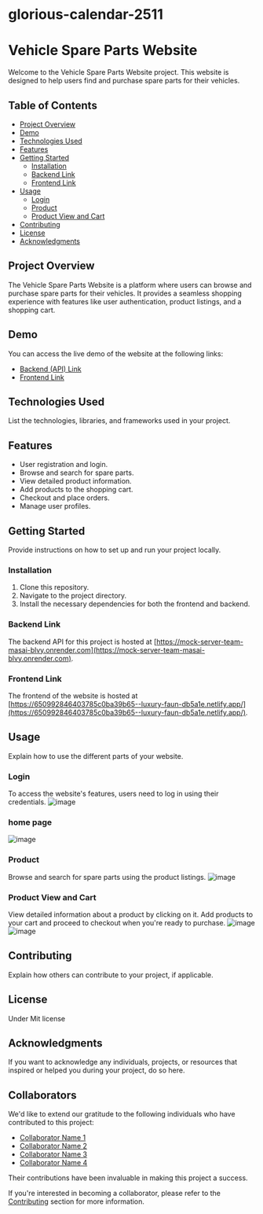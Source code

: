 # glorious-calendar-2511

# Vehicle Spare Parts Website

Welcome to the Vehicle Spare Parts Website project. This website is designed to help users find and purchase spare parts for their vehicles.

## Table of Contents

- [Project Overview](#project-overview)
- [Demo](#demo)
- [Technologies Used](#technologies-used)
- [Features](#features)
- [Getting Started](#getting-started)
  - [Installation](#installation)
  - [Backend Link](#backend-link)
  - [Frontend Link](#frontend-link)
- [Usage](#usage)
  - [Login](#login)
  - [Product](#product)
  - [Product View and Cart](#product-view-and-cart)
- [Contributing](#contributing)
- [License](#license)
- [Acknowledgments](#acknowledgments)

## Project Overview

The Vehicle Spare Parts Website is a platform where users can browse and purchase spare parts for their vehicles. It provides a seamless shopping experience with features like user authentication, product listings, and a shopping cart.

## Demo

You can access the live demo of the website at the following links:
- [Backend (API) Link](https://mock-server-team-masai-blvy.onrender.com)
- [Frontend Link](https://650992846403785c0ba39b65--luxury-faun-db5a1e.netlify.app/)

## Technologies Used

List the technologies, libraries, and frameworks used in your project.


## Features

- User registration and login.
- Browse and search for spare parts.
- View detailed product information.
- Add products to the shopping cart.
- Checkout and place orders.
- Manage user profiles.

## Getting Started

Provide instructions on how to set up and run your project locally.

### Installation

1. Clone this repository.
2. Navigate to the project directory.
3. Install the necessary dependencies for both the frontend and backend.

### Backend Link

The backend API for this project is hosted at [https://mock-server-team-masai-blvy.onrender.com](https://mock-server-team-masai-blvy.onrender.com).

### Frontend Link

The frontend of the website is hosted at [https://650992846403785c0ba39b65--luxury-faun-db5a1e.netlify.app/](https://650992846403785c0ba39b65--luxury-faun-db5a1e.netlify.app/).

## Usage

Explain how to use the different parts of your website.

### Login

To access the website's features, users need to log in using their credentials.
![image](https://github.com/StarkArnab/glorious-calendar-2511/assets/89017179/3efcabd5-7d60-4d13-9af6-84ff471890b3)

### home page
![image](https://github.com/StarkArnab/glorious-calendar-2511/assets/89017179/8f8ad2ce-cfc8-4c84-9134-503948393d83)


### Product

Browse and search for spare parts using the product listings.
![image](https://github.com/StarkArnab/glorious-calendar-2511/assets/89017179/22323a86-f5d0-4c9b-b326-21a6be2122b2)

### Product View and Cart

View detailed information about a product by clicking on it. Add products to your cart and proceed to checkout when you're ready to purchase.
![image](https://github.com/StarkArnab/glorious-calendar-2511/assets/89017179/3401c8e2-90f8-4c49-af08-9eb90afeb738)
![image](https://github.com/StarkArnab/glorious-calendar-2511/assets/89017179/4fd16be0-b870-4cba-ae69-051c587ddfbc)

## Contributing

Explain how others can contribute to your project, if applicable.

## License

Under Mit license

## Acknowledgments

If you want to acknowledge any individuals, projects, or resources that inspired or helped you during your project, do so here.

## Collaborators

We'd like to extend our gratitude to the following individuals who have contributed to this project:

- [Collaborator Name 1](https://github.com/StarkArnab)
- [Collaborator Name 2](https://github.com/ashwekkalgutkar)
- [Collaborator Name 3](https://github.com/Vikaschaturvedi167)
- [Collaborator Name 4](https://github.com/Sunil8090)

Their contributions have been invaluable in making this project a success.

If you're interested in becoming a collaborator, please refer to the [Contributing](#contributing) section for more information.

